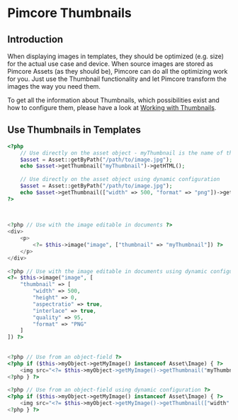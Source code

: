 # Pimcore Thumbnails

## Introduction
When displaying images in templates, they should be optimized (e.g. size) for the actual use case and device. 
When source images are stored as Pimcore Assets (as they should be), Pimcore can do all the optimizing work for you. 
  Just use the Thumbnail functionality and let Pimcore transform the images the way you need them. 
  
To get all the information about Thumbnails, which possibilities exist and how to configure them, 
please have a look at [Working with Thumbnails](../../04_Assets/03_Working_with_Thumbnails.md/README.md). 

## Use Thumbnails in Templates

```php
<?php 
    // Use directly on the asset object - myThumbnail is the name of the thumbnail configured in thumbnail configuration
    $asset = Asset::getByPath("/path/to/image.jpg");
    echo $asset->getThumbnail("myThumbnail")->getHTML();
    
    // Use directly on the asset object using dynamic configuration 
    $asset = Asset::getByPath("/path/to/image.jpg");
    echo $asset->getThumbnail(["width" => 500, "format" => "png"])->getHTML();
?>
 
 

<?php // Use with the image editable in documents ?>
<div>
    <p>
        <?= $this->image("image", ["thumbnail" => "myThumbnail"]) ?>
    </p>
</div>
 
<?php // Use with the image editable in documents using dynamic configuration ?>
<?= $this->image("image", [
    "thumbnail" => [
        "width" => 500,
        "height" => 0,
        "aspectratio" => true,
        "interlace" => true,
        "quality" => 95,
        "format" => "PNG"
    ]
]) ?>
 
 
<?php // Use from an object-field ?>
<?php if ($this->myObject->getMyImage() instanceof Asset\Image) { ?>
    <img src="<?= $this->myObject->getMyImage()->getThumbnail("myThumbnail"); ?>" />
<?php } ?>
 
<?php // Use from an object-field using dynamic configuration ?>
<?php if ($this->myObject->getMyImage() instanceof Asset\Image) { ?>
    <img src="<?= $this->myObject->getMyImage()->getThumbnail(["width" => 220, "format" => "jpeg"]); ?>" />
<?php } ?>

```
